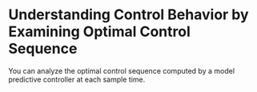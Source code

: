 # **Understanding Control Behavior by Examining Optimal Control Sequence**

You can analyze the optimal control sequence computed by a model predictive controller at each sample time.
